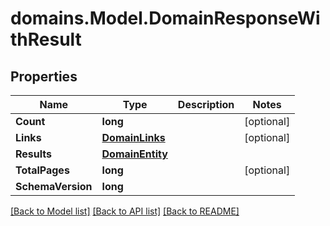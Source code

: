 # domains.Model.DomainResponseWithResult

## Properties

Name | Type | Description | Notes
------------ | ------------- | ------------- | -------------
**Count** | **long** |  | [optional] 
**Links** | [**DomainLinks**](DomainLinks.md) |  | [optional] 
**Results** | [**DomainEntity**](DomainEntity.md) |  | 
**TotalPages** | **long** |  | [optional] 
**SchemaVersion** | **long** |  | 

[[Back to Model list]](../README.md#documentation-for-models) [[Back to API list]](../README.md#documentation-for-api-endpoints) [[Back to README]](../README.md)

